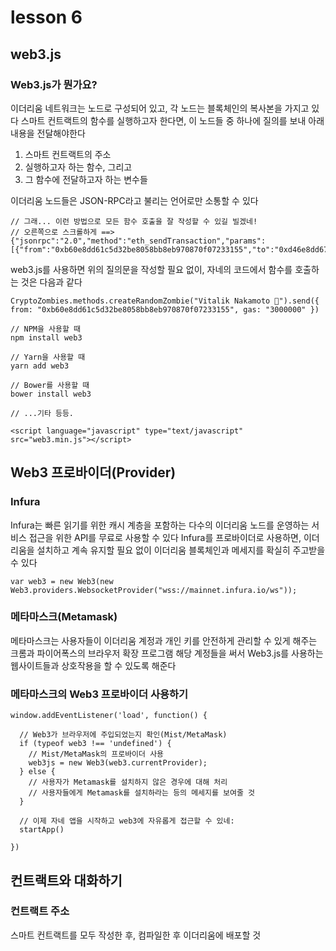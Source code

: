 # lesson 6
## web3.js
### Web3.js가 뭔가요?
이더리움 네트워크는 노드로 구성되어 있고, 각 노드는 블록체인의 복사본을 가지고 있다
스마트 컨트랙트의 함수를 실행하고자 한다면, 이 노드들 중 하나에 질의를 보내 아래 내용을 전달해야한다
1. 스마트 컨트랙트의 주소
2. 실행하고자 하는 함수, 그리고
3. 그 함수에 전달하고자 하는 변수들

이더리움 노드들은 JSON-RPC라고 불리는 언어로만 소통할 수 있다
```
// 그래... 이런 방법으로 모든 함수 호출을 잘 작성할 수 있길 빌겠네!
// 오른쪽으로 스크롤하게 ==>
{"jsonrpc":"2.0","method":"eth_sendTransaction","params":[{"from":"0xb60e8dd61c5d32be8058bb8eb970870f07233155","to":"0xd46e8dd67c5d32be8058bb8eb970870f07244567","gas":"0x76c0","gasPrice":"0x9184e72a000","value":"0x9184e72a","data":"0xd46e8dd67c5d32be8d46e8dd67c5d32be8058bb8eb970870f072445675058bb8eb970870f072445675"}],"id":1}
```
web3.js를 사용하면 위의 질의문을 작성할 필요 없이, 자네의 코드에서 함수를 호출하는 것은 다음과 같다
```
CryptoZombies.methods.createRandomZombie("Vitalik Nakamoto 🤔").send({ from: "0xb60e8dd61c5d32be8058bb8eb970870f07233155", gas: "3000000" })
```
```
// NPM을 사용할 때
npm install web3

// Yarn을 사용할 때
yarn add web3

// Bower를 사용할 때
bower install web3

// ...기타 등등.
```
```
<script language="javascript" type="text/javascript" src="web3.min.js"></script>
```

## Web3 프로바이더(Provider)
### Infura
Infura는 빠른 읽기를 위한 캐시 계층을 포함하는 다수의 이더리움 노드를 운영하는 서비스
접근을 위한 API를 무료로 사용할 수 있다
Infura를 프로바이더로 사용하면, 이더리움을 설치하고 계속 유지할 필요 없이 이더리움 블록체인과 메세지를 확실히 주고받을 수 있다
```
var web3 = new Web3(new Web3.providers.WebsocketProvider("wss://mainnet.infura.io/ws"));
```
### 메타마스크(Metamask)
메타마스크는 사용자들이 이더리움 계정과 개인 키를 안전하게 관리할 수 있게 해주는 크롬과 파이어폭스의 브라우저 확장 프로그램
해당 계정들을 써서 Web3.js를 사용하는 웹사이트들과 상호작용을 할 수 있도록 해준다
### 메타마스크의 Web3 프로바이더 사용하기
```
window.addEventListener('load', function() {

  // Web3가 브라우저에 주입되었는지 확인(Mist/MetaMask)
  if (typeof web3 !== 'undefined') {
    // Mist/MetaMask의 프로바이더 사용
    web3js = new Web3(web3.currentProvider);
  } else {
    // 사용자가 Metamask를 설치하지 않은 경우에 대해 처리
    // 사용자들에게 Metamask를 설치하라는 등의 메세지를 보여줄 것
  }

  // 이제 자네 앱을 시작하고 web3에 자유롭게 접근할 수 있네:
  startApp()

})
```

## 컨트랙트와 대화하기
### 컨트랙트 주소
스마트 컨트랙트를 모두 작성한 후, 컴파일한 후 이더리움에 배포할 것